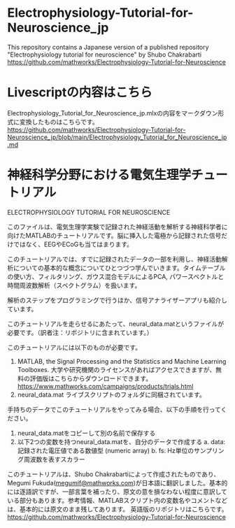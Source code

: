 # Electrophysiology-Tutorial-for-Neuroscience_jp
This repository contains a Japanese version of a published repository "Electrophysiology tutorial for neuroscience" by Shubo Chakrabarti https://github.com/mathworks/Electrophysiology-Tutorial-for-Neuroscience

# Livescriptの内容はこちら
Electrophysiology_Tutorial_for_Neuroscience_jp.mlxの内容をマークダウン形式に変換したものはこちらです。  
https://github.com/mathworks/Electrophysiology-Tutorial-for-Neuroscience_jp/blob/main/Electrophysiology_Tutorial_for_Neuroscience_jp.md

# 神経科学分野における電気生理学チュートリアル
ELECTROPHYSIOLOGY TUTORIAL FOR NEUROSCIENCE

このファイルは、電気生理学実験で記録された神経活動を解析する神経科学者に向けたMATLABのチュートリアルです。脳に挿入した電極から記録された信号だけではなく、EEGやECoGも当てはまります。

このチュートリアルでは、すでに記録されたデータの一部を利用し、神経活動解析についての基本的な概念についてひとつづつ学んでいきます。タイムテーブルの使い方、フィルタリング、ガウス混合モデルによるPCA, パワースペクトルと時間周波数解析（スペクトグラム）を扱います。

解析のステップをプログラミングで行うほか、信号アナライザーアプリも紹介しています。  

このチュートリアルを走らせるにあたって、neural_data.matというファイルが必要です。（訳者注：リポジトリに含まれています。）

このチュートリアルには以下のものが必要です。
1. MATLAB, the Signal Processing and the Statistics and Machine Learning Toolboxes. 大学や研究機関のライセンスがあればアクセスできますが、無料の評価版はこちらからダウンロードできます。https://www.mathworks.com/campaigns/products/trials.html
2. neural_data.mat ライブスクリプトのフォルダに同梱されています。

手持ちのデータでこのチュートリアルをやってみる場合、以下の手順を行ってください。
1. neural_data.matをコピーして別の名前で保存する
2. 以下2つの変数を持つneural_data.matを、自分のデータで作成する
    a. data: 記録された電圧値である数値型 (numeric array) 
    b. fs: Hz単位のサンプリング周波数を表すスカラー

このチュートリアルは、Shubo Chakrabartiによって作成されたものであり、Megumi Fukuda(megumif@mathworks.com)が日本語に翻訳しました。基本的には逐語訳ですが、一部言葉を補ったり、原文の意を損なわない程度に意訳している部分もあります。参考情報、MATLABスクリプト内の変数名やコメントなどは、基本的には原文のまま残してあります。
英語版のリポジトリはこちらです。
https://github.com/mathworks/Electrophysiology-Tutorial-for-Neuroscience
